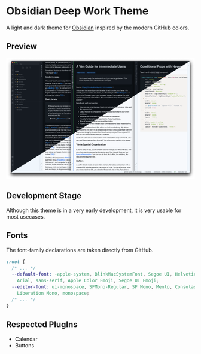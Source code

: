 # Obsidian Deep Work Theme
A light and dark theme for [Obsidian](https://obsidian.md) inspired by the modern GitHub colors.

## Preview
![](screenshot.png)

## Development Stage
Although this theme is in a very early development, it is very usable for most usecases.

## Fonts
The font-family declarations are taken directly from GitHub.

```css
:root {
  /* ... */
  --default-font: -apple-system, BlinkMacSystemFont, Segoe UI, Helvetica,
    Arial, sans-serif, Apple Color Emoji, Segoe UI Emoji;
  --editor-font: ui-monospace, SFMono-Regular, SF Mono, Menlo, Consolas,
    Liberation Mono, monospace;
  /* ... */
}
```

## Respected PlugIns
- Calendar
- Buttons
